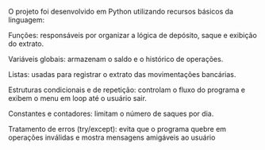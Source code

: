 O projeto foi desenvolvido em Python utilizando recursos básicos da linguagem:

Funções: responsáveis por organizar a lógica de depósito, saque e exibição do extrato.

Variáveis globais: armazenam o saldo e o histórico de operações.

Listas: usadas para registrar o extrato das movimentações bancárias.

Estruturas condicionais e de repetição: controlam o fluxo do programa e exibem o menu em loop até o usuário sair.

Constantes e contadores: limitam o número de saques por dia.

Tratamento de erros (try/except): evita que o programa quebre em operações inválidas e mostra mensagens amigáveis ao usuário
